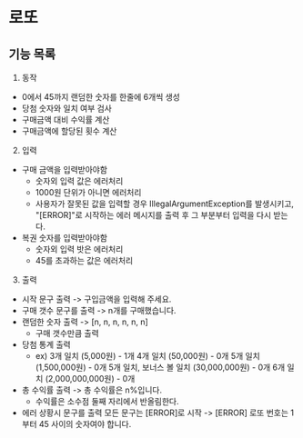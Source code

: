 # 로또

## 기능 목록

1. 동작

- 0에서 45까지 랜덤한 숫자를 한줄에 6개씩 생성
- 당첨 숫자와 일치 여부 검사
- 구매금액 대비 수익률 계산
- 구매금액에 할당된 횟수 계산

2. 입력

- 구매 금액을 입력받아야함
  - 숫자외 입력 값은 에러처리
  - 1000원 단위가 아니면 에러처리
  - 사용자가 잘못된 값을 입력할 경우 IllegalArgumentException를 발생시키고, "[ERROR]"로 시작하는 에러 메시지를 출력 후 그 부분부터 입력을 다시 받는다.
- 복권 숫자를 입력받아야함
  - 숫자외 입력 밧은 에러처리
  - 45를 초과하는 값은 에러처리

3. 출력

- 시작 문구 출력 -> 구입금액을 입력해 주세요.
- 구매 갯수 문구를 출력 -> n개를 구매했습니다.
- 랜덤한 숫자 출력 -> [n, n, n, n, n, n]
  - 구매 갯수만큼 출력
- 당첨 통계 출력
  - ex) 3개 일치 (5,000원) - 1개
    4개 일치 (50,000원) - 0개
    5개 일치 (1,500,000원) - 0개
    5개 일치, 보너스 볼 일치 (30,000,000원) - 0개
    6개 일치 (2,000,000,000원) - 0개
- 총 수익률 출력 -> 총 수익률은 n%입니다.
  - 수익률은 소수점 둘째 자리에서 반올림한다.
- 에러 상황시 문구를 출력 모든 문구는 [ERROR]로 시작 -> [ERROR] 로또 번호는 1부터 45 사이의 숫자여야 합니다.
